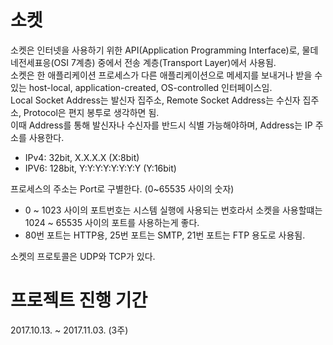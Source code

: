 # 소켓
소켓은 인터넷을 사용하기 위한 API(Application Programming Interface)로, 물데네전세표응(OSI 7계층) 중에서 전송 계층(Transport Layer)에서 사용됨.  
소켓은 한 애플리케이션 프로세스가 다른 애플리케이션으로 메세지를 보내거나 받을 수 있는 host-local, application-created, OS-controlled 인터페이스임.  
Local Socket Address는 발신자 집주소, Remote Socket Address는 수신자 집주소, Protocol은 편지 봉투로 생각하면 됨.  
이때 Address를 통해 발신자나 수신자를 반드시 식별 가능해야하며, Address는 IP 주소를 사용한다.
- IPv4: 32bit, X.X.X.X (X:8bit)
- IPV6: 128bit, Y:Y:Y:Y:Y:Y:Y:Y (Y:16bit)

프로세스의 주소는 Port로 구별한다. (0~65535 사이의 숫자)  

- 0 ~ 1023 사이의 포트번호는 시스템 실행에 사용되는 번호라서 소켓을 사용할떄는 1024 ~ 65535 사이의 포트를 사용하는게 좋다.
- 80번 포트는 HTTP용, 25번 포트는 SMTP, 21번 포트는 FTP 용도로 사용됨.

소켓의 프로토콜은 UDP와 TCP가 있다.

# 프로젝트 진행 기간
2017.10.13. ~ 2017.11.03. (3주)
